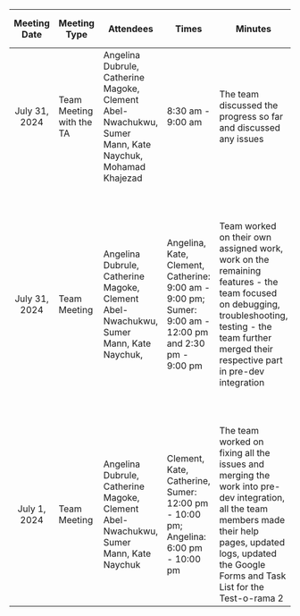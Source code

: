 |  Meeting Date |Meeting Type| Attendees | Times | Minutes        | Design Decision | Next meeting Details |
| :-------------: | ------------- | ------------- |------------- |------------- | ------------- | ---|
|July 31, 2024 |Team Meeting with the TA|Angelina Dubrule,	Catherine Magoke, Clement Abel-Nwachukwu,	Sumer Mann,	Kate Naychuk, Mohamad Khajezad| 8:30 am - 9:00 am | The team discussed the progress so far and discussed any issues | No design decisions were made in the meeting | July 31, 2024 - The team would be working on the code, and database, testing|
|July 31, 2024|Team Meeting|Angelina Dubrule,	Catherine Magoke,	Clement Abel-Nwachukwu, Sumer Mann,	Kate Naychuk, |Angelina, Kate, Clement,  Catherine: 9:00 am - 9:00 pm; Sumer: 9:00 am - 12:00 pm and 2:30 pm - 9:00 pm| Team worked on their own assigned work, work on the remaining features - the team focused on debugging, troubleshooting, testing - the team further merged their respective part in pre-dev integration | A few changes were made with adding new columns to the course section table, changed our database seeder file and updated the models a little bit| August 1, 2024 - The team would be working on the code, and database, testing before the test-o-rama 2|
|July 1, 2024 |Team Meeting|Angelina Dubrule,	Catherine Magoke, Clement Abel-Nwachukwu,	Sumer Mann,	Kate Naychuk| Clement, Kate, Catherine, Sumer: 12:00 pm - 10:00 pm; Angelina: 6:00 pm -  10:00 pm| The team worked on fixing all the issues and merging the work into pre-dev integration, all the team members made their help pages, updated logs, updated the Google Forms and Task List for the Test-o-rama 2 | No design decisions were made in the meeting | August 2, 2024 - The team would be discussing on the test-o-rama 2 review and make issues for the next cycle and bug fixes|
